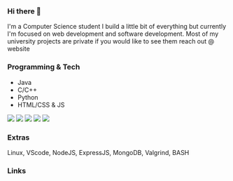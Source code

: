 ### Hi there 👋
I'm a Computer Science student I build a little bit of everything but currently I'm focused on web development and software development.
Most of my university projects are private if you would like to see them reach out @ website

### Programming & Tech
- Java
- C/C++
- Python
- HTML/CSS & JS

<img src="https://www.freepnglogos.com/uploads/html5-logo-png/html5-logo-devextreme-multi-purpose-controls-html-javascript-3.png" class="projectIcon">
<img src="https://logodownload.org/wp-content/uploads/2019/10/python-logo-2.png" class="projectIcon">
<img src="https://upload.wikimedia.org/wikipedia/commons/thumb/1/18/C_Programming_Language.svg/926px-C_Programming_Language.svg.png" class="projectIcon">
<img src="https://upload.wikimedia.org/wikipedia/commons/thumb/1/18/ISO_C%2B%2B_Logo.svg/1822px-ISO_C%2B%2B_Logo.svg.png" class="projectIcon">
<img src="https://logos-world.net/wp-content/uploads/2022/07/Java-Symbol.png">

### Extras

Linux, VScode, NodeJS, ExpressJS, MongoDB, Valgrind, BASH

### Links
